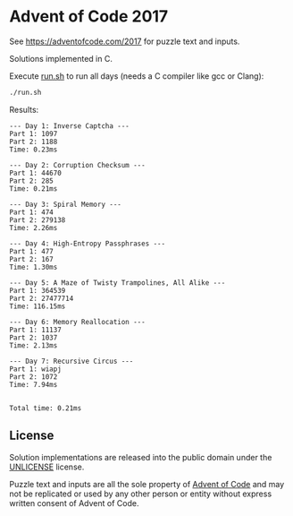 # Advent of Code 2017

See https://adventofcode.com/2017 for puzzle text and inputs.

Solutions implemented in C.

Execute [run.sh](run.sh) to run all days (needs a C compiler like gcc or Clang):

```sh 
./run.sh 
```

Results:

```
--- Day 1: Inverse Captcha ---
Part 1: 1097
Part 2: 1188
Time: 0.23ms

--- Day 2: Corruption Checksum ---
Part 1: 44670
Part 2: 285
Time: 0.21ms

--- Day 3: Spiral Memory ---
Part 1: 474
Part 2: 279138
Time: 2.26ms

--- Day 4: High-Entropy Passphrases ---
Part 1: 477
Part 2: 167
Time: 1.30ms

--- Day 5: A Maze of Twisty Trampolines, All Alike ---
Part 1: 364539
Part 2: 27477714
Time: 116.15ms

--- Day 6: Memory Reallocation ---
Part 1: 11137
Part 2: 1037
Time: 2.13ms

--- Day 7: Recursive Circus ---
Part 1: wiapj
Part 2: 1072
Time: 7.94ms


Total time: 0.21ms
```

## License

Solution implementations are released into the public domain under the [UNLICENSE](/UNLICENSE) license.

Puzzle text and inputs are all the sole property of [Advent of Code](https://adventofcode.com/) and may not be replicated or used by any other person or entity without express written consent of Advent of Code.
